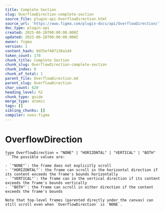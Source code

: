```yaml
---
title: Complete Section
slug: OverflowDirection-complete-section
source_file: plugin-api-OverflowDirection.html
source_url: 'https://www.figma.com/plugin-docs/api/OverflowDirection/'
doc_type: plugin-api
created: 2025-06-26T00:00:00.000Z
updated: 2025-06-26T00:00:00.000Z
owner: figma
version: 1
content_hash: 9d35ef407130a1d4
token_count: 178
chunk_title: Complete Section
chunk_slug: OverflowDirection-complete-section
chunk_index: 0
chunk_of_total: 1
parent_file: OverflowDirection.md
parent_slug: OverflowDirection
char_count: 620
heading_level: h2
chunk_type: guide
merge_type: atomic
tags: []
sibling_chunks: []
compiler: noos-figma
---
```


# OverflowDirection

```
type OverflowDirection = "NONE" | "HORIZONTAL" | "VERTICAL" | "BOTH"
```The possible values are:

- `"NONE"`: the frame does not explicitly scroll
- `"HORIZONTAL"`: the frame can scroll in the horizontal direction if its content exceeds the frame's bounds horizontally
- `"VERTICAL"`: the frame can in the vertical direction if its content exceeds the frame's bounds vertically
- `"BOTH"`: the frame can scroll in either direction if the content exceeds the frame's bounds

Note that top-level frames (parented directly under the canvas) can still scroll even when `OverflowDirection` is `NONE`.
